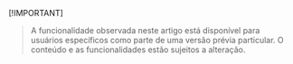  [!IMPORTANT]
> A funcionalidade observada neste artigo está disponível para usuários específicos como parte de uma versão prévia particular. O conteúdo e as funcionalidades estão sujeitos a alteração. 
